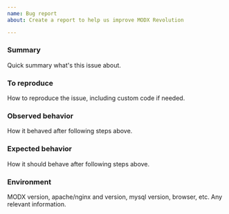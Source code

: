 ```yaml
---
name: Bug report
about: Create a report to help us improve MODX Revolution

---
```


### Summary
Quick summary what's this issue about.

### To reproduce
How to reproduce the issue, including custom code if needed.

### Observed behavior
How it behaved after following steps above.

### Expected behavior
How it should behave after following steps above.

### Environment
MODX version, apache/nginx and version, mysql version, browser, etc. Any relevant information.
